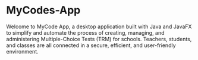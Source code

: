# MyCodes-App
Welcome to MyCode App, a desktop application built with Java and JavaFX to simplify and automate the process of creating, managing, and administering Multiple-Choice Tests (TRM) for schools. Teachers, students, and classes are all connected in a secure, efficient, and user-friendly environment.
